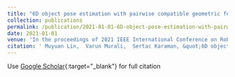```yaml
---
title: "6D object pose estimation with pairwise compatible geometric features"
collection: publications
permalink: /publication/2021-01-01-6D-object-pose-estimation-with-pairwise-compatible-geometric-features
date: 2021-01-01
venue: 'In the proceedings of 2021 IEEE International Conference on Robotics and Automation (ICRA)'
citation: ' Muyuan Lin,  Varun Murali,  Sertac Karaman, &quot;6D object pose estimation with pairwise compatible geometric features.&quot; In the proceedings of 2021 IEEE International Conference on Robotics and Automation (ICRA), 2021.'
---
```

Use [Google Scholar](https://scholar.google.com/scholar?q=6D+object+pose+estimation+with+pairwise+compatible+geometric+features){:target="_blank"} for full citation